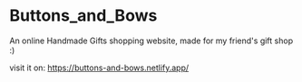 # Buttons_and_Bows
An online Handmade Gifts shopping website, made for my friend's gift shop :)

visit it on:
https://buttons-and-bows.netlify.app/




